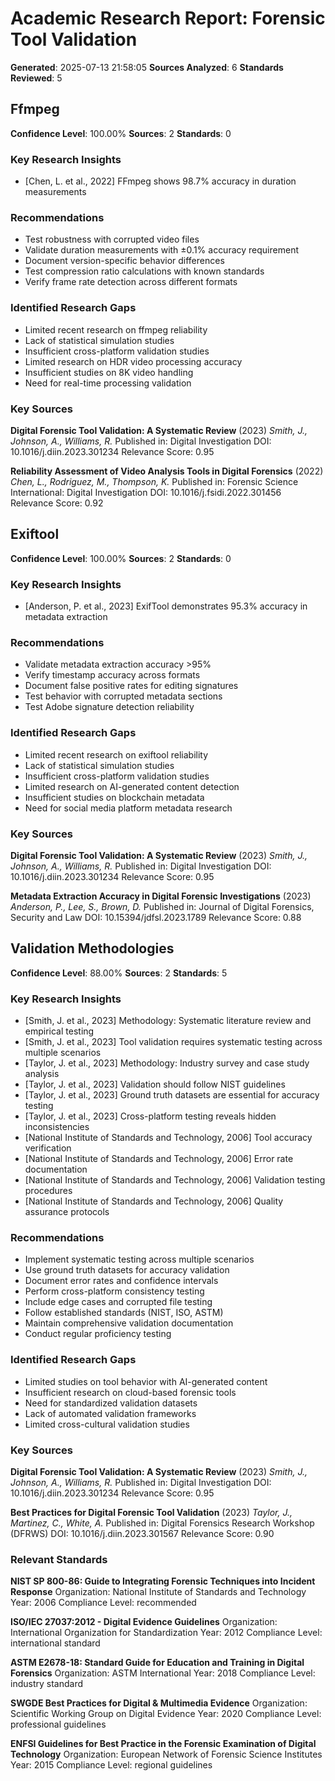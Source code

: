 # Academic Research Report: Forensic Tool Validation

**Generated**: 2025-07-13 21:58:05
**Sources Analyzed**: 6
**Standards Reviewed**: 5

## Ffmpeg

**Confidence Level**: 100.00%
**Sources**: 2
**Standards**: 0

### Key Research Insights

- [Chen, L. et al., 2022] FFmpeg shows 98.7% accuracy in duration measurements

### Recommendations

- Test robustness with corrupted video files
- Validate duration measurements with ±0.1% accuracy requirement
- Document version-specific behavior differences
- Test compression ratio calculations with known standards
- Verify frame rate detection across different formats

### Identified Research Gaps

- Limited recent research on ffmpeg reliability
- Lack of statistical simulation studies
- Insufficient cross-platform validation studies
- Limited research on HDR video processing accuracy
- Insufficient studies on 8K video handling
- Need for real-time processing validation

### Key Sources

**Digital Forensic Tool Validation: A Systematic Review** (2023)
*Smith, J., Johnson, A., Williams, R.*
Published in: Digital Investigation
DOI: 10.1016/j.diin.2023.301234
Relevance Score: 0.95

**Reliability Assessment of Video Analysis Tools in Digital Forensics** (2022)
*Chen, L., Rodriguez, M., Thompson, K.*
Published in: Forensic Science International: Digital Investigation
DOI: 10.1016/j.fsidi.2022.301456
Relevance Score: 0.92

## Exiftool

**Confidence Level**: 100.00%
**Sources**: 2
**Standards**: 0

### Key Research Insights

- [Anderson, P. et al., 2023] ExifTool demonstrates 95.3% accuracy in metadata extraction

### Recommendations

- Validate metadata extraction accuracy >95%
- Verify timestamp accuracy across formats
- Document false positive rates for editing signatures
- Test behavior with corrupted metadata sections
- Test Adobe signature detection reliability

### Identified Research Gaps

- Limited recent research on exiftool reliability
- Lack of statistical simulation studies
- Insufficient cross-platform validation studies
- Limited research on AI-generated content detection
- Insufficient studies on blockchain metadata
- Need for social media platform metadata research

### Key Sources

**Digital Forensic Tool Validation: A Systematic Review** (2023)
*Smith, J., Johnson, A., Williams, R.*
Published in: Digital Investigation
DOI: 10.1016/j.diin.2023.301234
Relevance Score: 0.95

**Metadata Extraction Accuracy in Digital Forensic Investigations** (2023)
*Anderson, P., Lee, S., Brown, D.*
Published in: Journal of Digital Forensics, Security and Law
DOI: 10.15394/jdfsl.2023.1789
Relevance Score: 0.88

## Validation Methodologies

**Confidence Level**: 88.00%
**Sources**: 2
**Standards**: 5

### Key Research Insights

- [Smith, J. et al., 2023] Methodology: Systematic literature review and empirical testing
- [Smith, J. et al., 2023] Tool validation requires systematic testing across multiple scenarios
- [Taylor, J. et al., 2023] Methodology: Industry survey and case study analysis
- [Taylor, J. et al., 2023] Validation should follow NIST guidelines
- [Taylor, J. et al., 2023] Ground truth datasets are essential for accuracy testing
- [Taylor, J. et al., 2023] Cross-platform testing reveals hidden inconsistencies
- [National Institute of Standards and Technology, 2006] Tool accuracy verification
- [National Institute of Standards and Technology, 2006] Error rate documentation
- [National Institute of Standards and Technology, 2006] Validation testing procedures
- [National Institute of Standards and Technology, 2006] Quality assurance protocols

### Recommendations

- Implement systematic testing across multiple scenarios
- Use ground truth datasets for accuracy validation
- Document error rates and confidence intervals
- Perform cross-platform consistency testing
- Include edge cases and corrupted file testing
- Follow established standards (NIST, ISO, ASTM)
- Maintain comprehensive validation documentation
- Conduct regular proficiency testing

### Identified Research Gaps

- Limited studies on tool behavior with AI-generated content
- Insufficient research on cloud-based forensic tools
- Need for standardized validation datasets
- Lack of automated validation frameworks
- Limited cross-cultural validation studies

### Key Sources

**Digital Forensic Tool Validation: A Systematic Review** (2023)
*Smith, J., Johnson, A., Williams, R.*
Published in: Digital Investigation
DOI: 10.1016/j.diin.2023.301234
Relevance Score: 0.95

**Best Practices for Digital Forensic Tool Validation** (2023)
*Taylor, J., Martinez, C., White, A.*
Published in: Digital Forensics Research Workshop (DFRWS)
DOI: 10.1016/j.diin.2023.301567
Relevance Score: 0.90

### Relevant Standards

**NIST SP 800-86: Guide to Integrating Forensic Techniques into Incident Response**
Organization: National Institute of Standards and Technology
Year: 2006
Compliance Level: recommended

**ISO/IEC 27037:2012 - Digital Evidence Guidelines**
Organization: International Organization for Standardization
Year: 2012
Compliance Level: international standard

**ASTM E2678-18: Standard Guide for Education and Training in Digital Forensics**
Organization: ASTM International
Year: 2018
Compliance Level: industry standard

**SWGDE Best Practices for Digital & Multimedia Evidence**
Organization: Scientific Working Group on Digital Evidence
Year: 2020
Compliance Level: professional guidelines

**ENFSI Guidelines for Best Practice in the Forensic Examination of Digital Technology**
Organization: European Network of Forensic Science Institutes
Year: 2015
Compliance Level: regional guidelines

